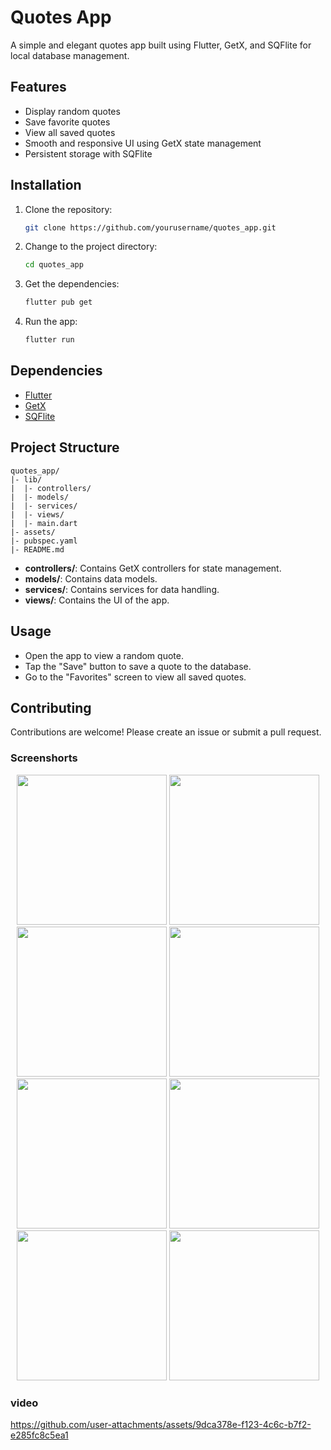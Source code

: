 # Quotes App

A simple and elegant quotes app built using Flutter, GetX, and SQFlite for local database management.

## Features

- Display random quotes
- Save favorite quotes
- View all saved quotes
- Smooth and responsive UI using GetX state management
- Persistent storage with SQFlite

## Installation

1. Clone the repository:
    ```bash
    git clone https://github.com/yourusername/quotes_app.git
    ```

2. Change to the project directory:
    ```bash
    cd quotes_app
    ```

3. Get the dependencies:
    ```bash
    flutter pub get
    ```

4. Run the app:
    ```bash
    flutter run
    ```

## Dependencies

- [Flutter](https://flutter.dev)
- [GetX](https://pub.dev/packages/get)
- [SQFlite](https://pub.dev/packages/sqflite)

## Project Structure

```
quotes_app/
|- lib/
|  |- controllers/
|  |- models/
|  |- services/
|  |- views/
|  |- main.dart
|- assets/
|- pubspec.yaml
|- README.md
```

- **controllers/**: Contains GetX controllers for state management.
- **models/**: Contains data models.
- **services/**: Contains services for data handling.
- **views/**: Contains the UI of the app.

## Usage

- Open the app to view a random quote.
- Tap the "Save" button to save a quote to the database.
- Go to the "Favorites" screen to view all saved quotes.

## Contributing

Contributions are welcome! Please create an issue or submit a pull request.

### Screenshorts

<p align ='center'>
  <img src='https://github.com/user-attachments/assets/4b5781cf-c08f-42e7-ab38-6eb81886b077' width=240>
  <img src='https://github.com/user-attachments/assets/ed8b058d-fb40-4763-a65a-dd7aaa13b318' width=240>
  <img src='https://github.com/user-attachments/assets/a7d49cad-d6a0-41ee-b842-eb6227388231' width=240>
  <img src='https://github.com/user-attachments/assets/8af7dfb3-5436-43a7-96eb-fb30c168f21f' width=240>
  <img src='https://github.com/user-attachments/assets/0f2650e3-9f13-47f6-93d0-6223d0090fd0' width=240>
  <img src='https://github.com/user-attachments/assets/f2e31de9-9bde-4851-8da0-480fa2b08720' width=240>
  <img src='https://github.com/user-attachments/assets/b793e1b7-3f88-41ed-9c00-84834b6af7c3' width=240>
  <img src='https://github.com/user-attachments/assets/8c6d5bde-4b5f-400b-830f-0abbe5e49015' width=240>
</p>


### video

https://github.com/user-attachments/assets/9dca378e-f123-4c6c-b7f2-e285fc8c5ea1

